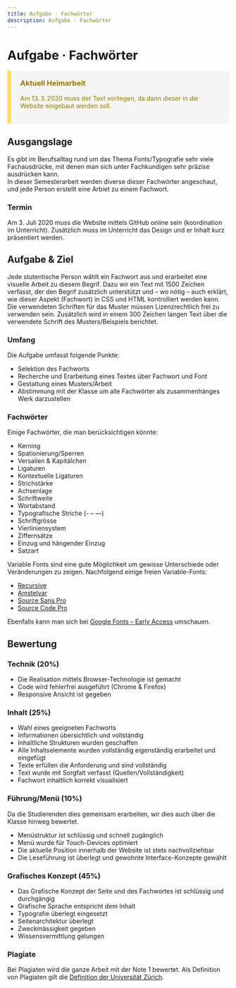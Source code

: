 ```yaml
---
title: Aufgabe · Fachwörter
description: Aufgabe · Fachwörter
---
```


<style>
.next {
  border-color: #ffdd57;
  color: #947600;
  border-style: solid;
  border-width: 0 0 0 0.5rem;
  padding: 1.25em 1.5em;
  background-color: #f5f5f5;
}
.next h3 {
  margin-top: 0;
}
</style>


# Aufgabe · Fachwörter


<div class="next">

### Aktuell Heimarbeit

Am 13. 3. 2020 muss der Text vorliegen, da dann dieser in die Website eingebaut werden soll.

</div>




## Ausgangslage

Es gibt im Berufsalltag rund um das Thema Fonts/Typografie sehr viele Fachausdrücke, mit denen man sich unter Fachkundigen sehr präzise ausdrücken kann.  
In dieser Semesterarbeit werden diverse dieser Fachwörter angeschaut, und jede Person erstellt eine Arbiet zu einem Fachwort.

### Termin
Am 3. Juli 2020 muss die Website mittels GitHub online sein (koordination im Unterricht). Zusätzlich muss im Unterricht das Design und er Inhalt kurz präsentiert werden.


## Aufgabe & Ziel

Jede stutentische Person wählt ein Fachwort aus und erarbeitet eine visuelle Arbeit zu diesem Begrif. Dazu wir ein Text mit 1500 Zeichen verfasst, der den Begrif zusätzlich unterstützt und – wo nötig – auch erklärt, wie dieser Aspekt (Fachwort) in CSS und HTML kontrolliert werden kann.   
Die verwendeten Schriften für das Muster müssen Lizenzrechtlich frei zu verwenden sein. Zusätzlich wird in einem 300 Zeichen langen Text über die verwendete Schrift des Musters/Beispiels berichtet.


### Umfang
Die Aufgabe umfasst folgende Punkte:

* Selektion des Fachworts
* Recherche und Erarbeitung eines Textes über Fachwort und Font
* Gestaltung eines Musters/Arbeit
* Abstimmung mit der Klasse um alle Fachwörter als zusammenhänges Werk darzustellen

### Fachwörter
Einige Fachwörter, die man berücksichtigen könnte:


* Kerning
* Spationierung/Sperren
* Versalien & Kapitälchen
* Ligaturen
* Kontextuelle Ligaturen
* Strichstärke
* Achsenlage
* Schriftweite
* Wortabstand
* Typografische Striche (- – —)
* Schriftgrösse
* Vierliniensystem
* Ziffernsätze
* Einzug und hängender Einzug
* Satzart


Variable Fonts sind eine gute Möglichkeit um gewisse Unterschiede oder Veränderungen zu zeigen. Nachfolgend einige freien Variable-Fonts:


* [Recursive](https://www.recursive.design/)
* [Amstelvar](https://github.com/TypeNetwork/Amstelvar/releases)
* [Source Sans Pro](https://github.com/adobe-fonts/source-sans-pro/releases)
* [Source Code Pro](https://github.com/adobe-fonts/source-code-pro/releases)

Ebenfalls kann man sich bei [Google Fonts – Early Access](https://fonts.google.com/earlyaccess) umschauen.

  <!--
  font
    Vesper Libre
    Nunito
  -->


## Bewertung

### Technik (20%)

* Die Realisation mittels Browser-Technologie ist gemacht
* Code wird fehlerfrei ausgeführt (Chrome & Firefox)
* Responsive Ansicht ist gegeben

### Inhalt (25%)

* Wahl eines geeigneten Fachworts
* Informationen übersichtlich und vollständig
* Inhaltliche Strukturen wurden geschaffen
* Alle Inhaltselemente wurden vollständig eigenständig erarbeitet und eingefügt
* Texte erfüllen die Anforderung und sind vollständig
* Text wurde mit Sorgfalt verfasst (Quellen/Vollständigkeit)
* Fachwort inhaltlich korrekt visualisiert

### Führung/Menü (10%)

Da die Studierenden dies gemeinsam erarbeiten, wir dies auch über die Klasse hinweg bewertet.

* Menüstruktur ist schlüssig und schnell zugänglich
* Menü wurde für Touch-Devices optimiert
* Die aktuelle Position innerhalb der Website ist stets nachvollziehbar
* Die Leseführung ist überlegt und gewohnte Interface-Konzepte gewählt

### Grafisches Konzept (45%)

* Das Grafische Konzept der Seite und des Fachwortes ist schlüssig und durchgängig
* Grafische Sprache entspricht dem Inhalt
* Typografie überlegt eingesetzt
* Seitenarchitektur überlegt
* Zweckmässigkeit gegeben
* Wissensvermittlung gelungen


### Plagiate
Bei Plagiaten wird die ganze Arbeit mit der Note 1 bewertet. Als Definition von Plagiaten gilt die [Definition der Universität Zürich](https://web.archive.org/web/20180718162232/http://www.uzh.ch/de/studies/teaching/plagiate.html).
